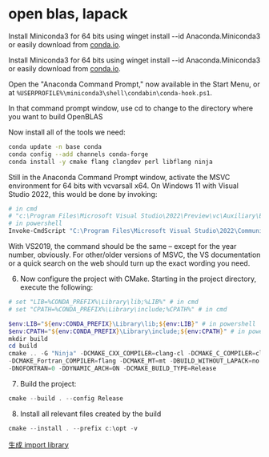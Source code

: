 # open blas, lapack

Install Miniconda3 for 64 bits using winget install --id Anaconda.Miniconda3 or easily download from [conda.io](https://docs.conda.io/en/latest/miniconda.html).

Install Miniconda3 for 64 bits using winget install --id Anaconda.Miniconda3 or easily download from [conda.io](https://docs.conda.io/en/latest/miniconda.html).

Open the "Anaconda Command Prompt," now available in the Start Menu, or at `%USERPROFILE%\miniconda3\shell\condabin\conda-hook.ps1`.

In that command prompt window, use cd to change to the directory where you want to build OpenBLAS

Now install all of the tools we need:

```bash
conda update -n base conda
conda config --add channels conda-forge
conda install -y cmake flang clangdev perl libflang ninja
```

Still in the Anaconda Command Prompt window, activate the MSVC environment for 64 bits
with vcvarsall x64. On Windows 11 with Visual Studio 2022, this would be done by invoking:

```bash
# in cmd
# "c:\Program Files\Microsoft Visual Studio\2022\Preview\vc\Auxiliary\Build\vcvars64.bat"
# in powershell
Invoke-CmdScript "C:\Program Files\Microsoft Visual Studio\2022\Community\VC\Auxiliary\Build\vcvarsall.bat" x64
```

With VS2019, the command should be the same – except for the year number, obviously.
For other/older versions of MSVC, the VS documentation or a quick search on the web should turn up the exact wording you need.

6. Now configure the project with CMake. Starting in the project directory, execute the following:

```powershell
# set "LIB=%CONDA_PREFIX%\Library\lib;%LIB%" # in cmd
# set "CPATH=%CONDA_PREFIX%\Library\include;%CPATH%" # in cmd

$env:LIB="${env:CONDA_PREFIX}\Library\lib;${env:LIB}" # in powershell
$env:CPATH="${env:CONDA_PREFIX}\Library\include;${env:CPATH}" # in powershell
mkdir build
cd build
cmake .. -G "Ninja" -DCMAKE_CXX_COMPILER=clang-cl -DCMAKE_C_COMPILER=clang-cl \
-DCMAKE_Fortran_COMPILER=flang -DCMAKE_MT=mt -DBUILD_WITHOUT_LAPACK=no \
-DNOFORTRAN=0 -DDYNAMIC_ARCH=ON -DCMAKE_BUILD_TYPE=Release
```

7. Build the project:

```powershell
cmake --build . --config Release
```

8. Install all relevant files created by the build

```powershell
cmake --install . --prefix c:\opt -v
```

[生成 import library](https://github.com/OpenMathLib/OpenBLAS/wiki/How-to-use-OpenBLAS-in-Microsoft-Visual-Studio#generate-import-library-before-0210-version)
